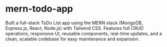 # mern-todo-app
Built a full-stack ToDo List app using the MERN stack (MongoDB, Express.js, React, Node.js) with Tailwind CSS. Features full CRUD operations, responsive UI, reusable components, real-time updates, and a clean, scalable codebase for easy maintenance and expansion.
